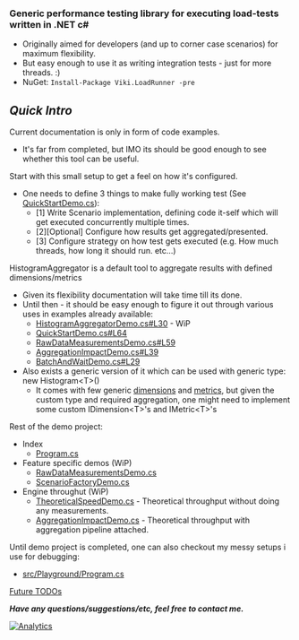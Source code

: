 ### Generic performance testing library for executing load-tests written in .NET c# ###
* Originally aimed for developers (and up to corner case scenarios) for maximum flexibility.
* But easy enough to use it as writing integration tests - just for more threads. :)
* NuGet: `Install-Package Viki.LoadRunner -pre`


## *Quick Intro*
Current documentation is only in form of code examples. 
* It's far from completed, but IMO its should be good enough to see whether this tool can be useful.

Start with this small setup to get a feel on how it's configured.
* One needs to define 3 things to make fully working test (See [QuickStartDemo.cs](/demo/Guides/QuickStart/QuickStartDemo.cs)):
  - [1] Write Scenario implementation, defining code it-self which will get executed concurrently multiple times.
  - [2][Optional] Configure how results get aggregated/presented.
  - [3] Configure strategy on how test gets executed (e.g. How much threads, how long it should run. etc...)

HistogramAggregator is a default tool to aggregate results with defined dimensions/metrics
 * Given its flexibility documentation will take time till its done.
 * Until then - it should be easy enough to figure it out through various uses in examples already available:
   - [HistogramAggregatorDemo.cs#L30](/demo/Guides/Aggregation/HistogramAggregatorDemo.cs#L30) - WiP
   - [QuickStartDemo.cs#L64](/demo/Guides/QuickStart/QuickStartDemo.cs#L64)
   - [RawDataMeasurementsDemo.cs#L59](/demo/Guides/Aggregation/RawDataMeasurementsDemo.cs#L59)
   - [AggregationImpactDemo.cs#L39](/demo/Theoretical/AggregationImpactDemo.cs#L39)
   - [BatchAndWaitDemo.cs#L29](/src/Viki.LoadRunner.Playground/BatchAndWaitDemo.cs#L29)
 * Also exists a generic version of it which can be used with generic type: new Histogram&lt;T&gt;()
   - It comes with few generic [dimensions](/src/Viki.LoadRunner.Engine/Analytics/Dimensions) and [metrics](/src/Viki.LoadRunner.Engine/Analytics/Metrics), but given the custom type and required aggregation, one might need to implement some custom IDimension&lt;T&gt;'s and IMetric&lt;T&gt;'s
  
Rest of the demo project:
 * Index
   - [Program.cs](/demo/Program.cs)
 * Feature specific demos (WiP)
   - [RawDataMeasurementsDemo.cs](/demo/Guides/Aggregation/RawDataMeasurementsDemo.cs)
   - [ScenarioFactoryDemo.cs](/demo/Guides/StrategyBuilderFeatures/ScenarioFactoryDemo.cs)
 * Engine throughut (WiP)
   - [TheoreticalSpeedDemo.cs](demo/Theoretical/TheoreticalSpeedDemo.cs) - Theoretical throughput without doing any measurements.
   - [AggregationImpactDemo.cs](demo/Theoretical/AggregationImpactDemo.cs) - Theoretical throughput with aggregation pipeline attached.
  
Until demo project is completed, one can also checkout my messy setups i use for debugging:
 * [src/Playground/Program.cs](/src/Viki.LoadRunner.Playground/Program.cs)
  
[Future TODOs](../../wiki/TODOs)

***Have any questions/suggestions/etc, feel free to contact me.***

[![Analytics](https://ga-beacon.appspot.com/UA-71045586-1/LoadRunner/readme?pixel)](https://github.com/Vycka/LoadRunner)
